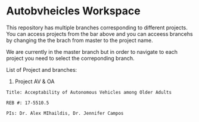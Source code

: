 # Autobvheicles Workspace

This repository has multiple branches corresponding to different projects.
You can access projects from the bar above and you can acceess brancehs by changing the the brach from master to the project name.

We are currently in the master branch but in order to navigate to each project you need to select the correponding branch.

List of Project and branches:

  1. Project AV & OA
  
    Title: Acceptability of Autonomous Vehicles among Older Adults
    
    REB #: 17-5510.5 
    
    PIs: Dr. Alex MIhaildis, Dr. Jennifer Campos
